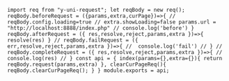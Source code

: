 `import req from "y-uni-request";
let reqBody = new req();
reqBody.beforeRequest = ({params,extra,curPage})=>{
	// reqBody.config.loading=true
	// extra.showLoading=false
	params.url = "http://localhost:8888/index.php"
	// console.log('before')
}
reqBody.afterRequest = ({ res,resolve,reject,params,extra })=>{
	resolve(res)
}
// reqBody.failRequest = ({ err,resolve,reject,params,extra })=>{
// 	console.log('fail')
// }
// reqBody.completeRequest = ({ res,resolve,reject,params,extra })=>{
// 	console.log(res)
// }
const api = {
	index(params={},extra={}){
		return reqBody.request(params,extra)
	},
	clearCurPageReq(){
		reqBody.clearCurPageReq();
	}
}
module.exports = api;`